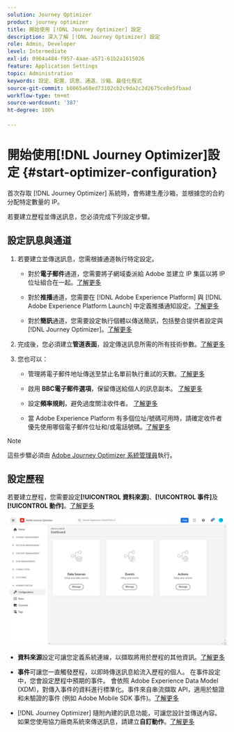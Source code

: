 ```yaml
---
solution: Journey Optimizer
product: journey optimizer
title: 開始使用 [!DNL Journey Optimizer] 設定
description: 深入了解 [!DNL Journey Optimizer] 設定
role: Admin, Developer
level: Intermediate
exl-id: 0964a484-f957-4aae-a571-61b2a1615026
feature: Application Settings
topic: Administration
keywords: 設定、配置、訊息、通道、沙箱、最佳化程式
source-git-commit: b8065a68ed73102cb2c9da2c2d2675ce8e5fbaad
workflow-type: tm+mt
source-wordcount: '387'
ht-degree: 100%

---
```



# 開始使用[!DNL Journey Optimizer]設定 {#start-optimizer-configuration}

首次存取 [!DNL Journey Optimizer] 系統時，會佈建生產沙箱，並根據您的合約分配特定數量的 IP。

若要建立歷程並傳送訊息，您必須完成下列設定步驟。

## 設定訊息與通道

1. 若要建立並傳送訊息，您需根據通道執行特定設定。

   * 對於&#x200B;**電子郵件**&#x200B;通道，您需要將子網域委派給 Adobe 並建立 IP 集區以將 IP 位址組合在一起。[了解更多](../email/get-started-email-config.md)

   * 對於&#x200B;**推播**&#x200B;通道，您需要在 [!DNL Adobe Experience Platform] 與 [!DNL Adobe Experience Platform Launch] 中定義推播通知設定。[了解更多](../push/push-configuration.md)

   * 對於&#x200B;**簡訊**&#x200B;通道，您需要設定執行個體以傳送簡訊，包括整合提供者設定與 [!DNL Journey Optimizer]。[了解更多](../sms/sms-configuration.md)

1. 完成後，您必須建立&#x200B;**管道表面**，設定傳送訊息所需的所有技術參數。[了解更多](channel-surfaces.md)

1. 您也可以：

   * 管理將電子郵件地址傳送至禁止名單前執行重試的天數。[了解更多](manage-suppression-list.md)

   * 啟用 **BBC電子郵件選項**，保留傳送給個人的訊息副本。 [了解更多](archiving-support.md#enable-bcc)

   * 設定&#x200B;**頻率規則**，避免過度關注收件者。 [了解更多](frequency-rules.md)

   * 當 Adobe Experience Platform 有多個位址/號碼可用時，請確定收件者優先使用哪個電子郵件位址和/或電話號碼。[了解更多](primary-email-addresses.md)

<!--* Understand the push notification flow. [Learn more](../push/push-gs.md)-->

>[!NOTE]
>
>這些步驟必須由 [Adobe Journey Optimizer 系統管理員](../start/path/administrator.md)執行。

## 設定歷程

若要建立歷程，您需要設定&#x200B;**[!UICONTROL 資料來源]**、**[!UICONTROL 事件]**&#x200B;及&#x200B;**[!UICONTROL 動作]**。[了解更多](about-data-sources-events-actions.md)

![](assets/admin-menu.png)

* **資料來源**&#x200B;設定可讓您定義系統連線，以擷取將用於歷程的其他資訊。[了解更多](../datasource/about-data-sources.md)

* **事件**&#x200B;可讓您一直觸發歷程，以即時傳送訊息給流入歷程的個人。 在事件設定中，您會設定歷程中預期的事件。 會依照 Adobe Experience Data Model (XDM)，對傳入事件的資料進行標準化。事件來自串流擷取 API，適用於驗證和未驗證的事件 (例如 Adobe Mobile SDK 事件)。[了解更多](../event/about-events.md)

* [!DNL Journey Optimizer] 隨附內建的訊息功能，可讓您設計並傳送內容。 如果您使用協力廠商系統來傳送訊息，請建立&#x200B;**自訂動作**。[了解更多](../action/action.md)